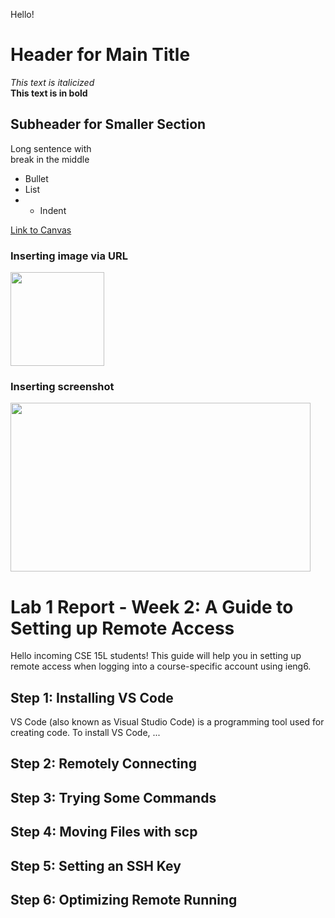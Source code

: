 
Hello!

# Header for Main Title

*This text is italicized* <br>
**This text is in bold** <br>

## Subheader for Smaller Section
Long sentence with <br> break in the middle

* Bullet
* List
* * Indent

[Link to Canvas](canvas.ucsd.edu)

### Inserting image via URL
<img src=https://upload.wikimedia.org/wikipedia/en/thumb/4/44/University_of_California%2C_San_Diego_seal.svg/1200px-University_of_California%2C_San_Diego_seal.svg.png width="150" height="150">

### Inserting screenshot
<img src=https://user-images.githubusercontent.com/103288140/162539850-b6a91613-8c5f-407a-b432-954207d67037.PNG width="480" height="270">








# Lab 1 Report - Week 2: A Guide to Setting up Remote Access
Hello incoming CSE 15L students! This guide will help you in setting up remote access when logging into a course-specific account using ieng6. 

## Step 1: Installing VS Code
VS Code (also known as Visual Studio Code) is a programming tool used for creating code. To install VS Code, ... 


## Step 2: Remotely Connecting



## Step 3: Trying Some Commands



## Step 4: Moving Files with scp



## Step 5: Setting an SSH Key




## Step 6: Optimizing Remote Running

